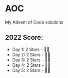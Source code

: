 # AOC
My Advent of Code solutions

## 2022 Score:
* Day 1: 2 Stars - 🌟🌟
* Day 2: 2 Stars - 🌟🌟
* Day 3: 2 Stars - 🌟🌟
* Day 4: 2 Stars - 🌟🌟
* Day 5: 2 Stars - 🌟🌟
